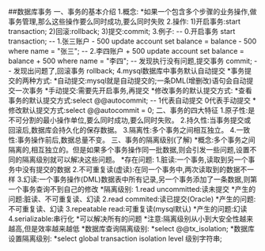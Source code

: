 ##数据库事务
一、事务的基本介绍
    1.概念:
        *如果一个包含多个步骤的业务操作,做事务管理,那么这些操作要么同时成功,要么同时失败
    2.操作:
        1)开启事务:start transaction;
        2)回滚:rollback;
        3)提交:commit;
    3.例子:
        -- 0.开启事务
        start transaction;
        -- 1.张三账户 - 500
        update account set balance = balance - 500 where name = "张三";
        -- 2.李四账户 + 500
        update account set balance = balance + 500 where name = "李四";
        -- 发现执行没有问题,提交事务
        commit;
        -- 发现出问题了,回滚事务
        rollback;
    4.mysql数据库中事务默认自动提交
        *事务提交的两种方式:
            *自动提交:mysql就是自动提交的;一条DML(增删改)语句会自动提交一次事务
            *手动提交:需要先开启事务,再提交
        *修改事务的默认提交方式:
            *查看事务的默认提交方式:select @@autocommit;  -- 1代表自动提交 0代表手动提交
            *修改默认提交方式:select @@autocommit = 0;
二、事务的四大特征
    1.原子性:是不可分割的最小操作单位,要么同时成功,要么同时失败。
    2.持久性:当事务提交或回滚后,数据库会持久化的保存数据。
    3.隔离性:多个事务之间相互独立。
    4.一致性:事务操作前后,数据总量不变。
三、事务的隔离级别(了解)
    *概念:多个事务之间隔离的,相互独立的。但是如果多个事务操作同一批数据,则会引发一些问题,设置不同的隔离级别就可以解决这些问题。
    *存在问题:
        1.脏读:一个事务,读取到另一个事务中没有提交的数据
        2.不可重复读(虚读):在同一个事务中,两次读取到的数据不一样
        3.幻读:一个事务操作(DML)数据表中所有记录,另一个事务添加了一条数据,则第一个事务查询不到自己的修改
    *隔离级别:
        1.read uncommitted:读未提交
            *产生的问题:脏读、不可重复读、幻读
        2.read commited:读已提交(Oracle)
            *产生的问题:不可重复读、幻读
        3.repeatable read:可重复读(mysql默认)
            *产生的问题:幻读
        4.serializable:串行化
            *可以解决所有的问题
        *注意:隔离级别从小到大安全性越来越高,但是效率越来越低
        *数据库查询隔离级别:
            *select @@tx_isolation;
        *数据库设置隔离级别:
            *select global transaction isolation level 级别字符串;

